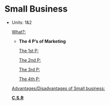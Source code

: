 # Small Business

- Units: 1&2
    
    [What?:](What.md)
    
    - **The 4 P’s of Marketing**
        
        [The 1st P:](The%201st%20P.md)
        
        [The 2nd P:](The%202nd%20P.md)
        
        [The 3rd P:](The%203rd%20P.md)
        
        [The 4th P:](The%204th%20P.md)
        
    
    [Advantages/Disadvantages of Small business:](Advantages%20Disadvantages%20of%20Small%20business.md)
    
    [**C.S.R**](C%20S%20R.md)